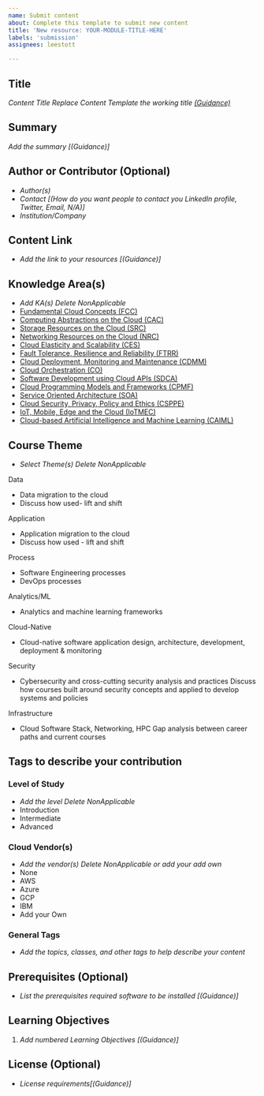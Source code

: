 ```yaml
---
name: Submit content
about: Complete this template to submit new content
title: 'New resource: YOUR-MODULE-TITLE-HERE'
labels: 'submission'
assignees: leestott

---
```


## Title

*Content Title Replace Content Template the working title [(Guidance)]()*

## Summary

*Add the summary [(Guidance)]*

## Author or Contributor (Optional)

- *Author(s)*
- *Contact [(How do you want people to contact you LinkedIn profile, Twitter, Email, N/A)]*
- *Institution/Company*

## Content Link

- *Add the link to your resources [(Guidance)]*

## Knowledge Area(s)

- *Add KA(s) Delete NonApplicable*
- [Fundamental Cloud Concepts (FCC)](Core/KAs/FCC.md)
- [Computing Abstractions on the Cloud (CAC)](Core/KAs/CAC.md)
- [Storage Resources on the Cloud (SRC)](Core/KAs/SRC.md)
- [Networking Resources on the Cloud (NRC)](Core/KAs/NRC.md)
- [Cloud Elasticity and Scalability (CES)](Core/KAs/CES.md)
- [Fault Tolerance, Resilience and Reliability (FTRR)](Core/KAs/FTRR.md)
- [Cloud Deployment, Monitoring and Maintenance (CDMM)](Core/KAs/CDMM.md)
- [Cloud Orchestration (CO)](Core/KAs/CO.md)
- [Software Development using Cloud APIs (SDCA)](Core/KAs/SDCA.md)
- [Cloud Programming Models and Frameworks (CPMF)](Core/KAs/CPMF.md)
- [Service Oriented Architecture (SOA)](Core/KAs/SOA.md)
- [Cloud Security, Privacy, Policy and Ethics (CSPPE)](Core/KAs/CSPPE.md)
- [IoT, Mobile, Edge and the Cloud (IoTMEC)](Core/KAs/IoTMEC.md)
- [Cloud-based Artificial Intelligence and Machine Learning (CAIML)](Core/KAs/CAIML.md)

## Course Theme 

- *Select Theme(s) Delete NonApplicable*

Data
+ Data migration to the cloud
+ Discuss how used- lift and shift

Application
+ Application migration to the cloud
+ Discuss how used - lift and shift

Process
+ Software Engineering processes
+ DevOps processes

Analytics/ML
+ Analytics and machine learning frameworks

Cloud-Native
+ Cloud-native software application design, architecture, development, deployment & monitoring

Security
+ Cybersecurity and cross-cutting security analysis and practices
Discuss how courses built around security concepts and applied to develop systems and policies

Infrastructure
+ Cloud Software Stack, Networking, HPC
Gap analysis between career paths and current courses

## Tags to describe your contribution
### Level of Study

- *Add the level Delete NonApplicable*
- Introduction
- Intermediate
- Advanced

### Cloud Vendor(s)

- *Add the vendor(s) Delete NonApplicable or add your add own* 
- None
- AWS
- Azure
- GCP
- IBM
- Add your Own

### General Tags

- *Add the topics, classes, and other tags to help describe your content*

## Prerequisites (Optional)

- *List the prerequisites required software to be installed [(Guidance)]*

## Learning Objectives

1. *Add numbered Learning Objectives [(Guidance)]*

## License (Optional)

- *License requirements[(Guidance)]*
